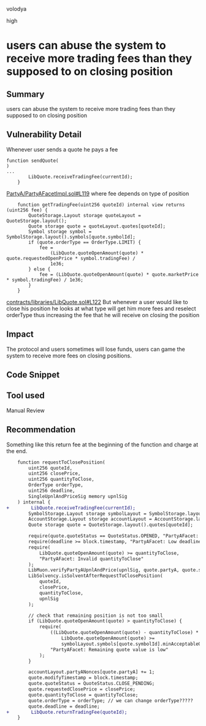 volodya

high

# users can abuse the system to receive more trading fees than they supposed to on closing position

## Summary
users can abuse the system to receive more trading fees than they supposed to on closing position
## Vulnerability Detail
Whenever user sends a quote he pays a fee
```solidity
function sendQuote(
)
...
        LibQuote.receiveTradingFee(currentId);
    }
```
[PartyA/PartyAFacetImpl.sol#L119](https://github.com/sherlock-audit/2023-06-symmetrical/blob/main/symmio-core/contracts/facets/PartyA/PartyAFacetImpl.sol#L119)
where fee depends on type of position
```solidity
    function getTradingFee(uint256 quoteId) internal view returns (uint256 fee) {
        QuoteStorage.Layout storage quoteLayout = QuoteStorage.layout();
        Quote storage quote = quoteLayout.quotes[quoteId];
        Symbol storage symbol = SymbolStorage.layout().symbols[quote.symbolId];
        if (quote.orderType == OrderType.LIMIT) {
            fee =
                (LibQuote.quoteOpenAmount(quote) * quote.requestedOpenPrice * symbol.tradingFee) /
                1e36;
        } else {
            fee = (LibQuote.quoteOpenAmount(quote) * quote.marketPrice * symbol.tradingFee) / 1e36;
        }
    }
```
[contracts/libraries/LibQuote.sol#L122](https://github.com/sherlock-audit/2023-06-symmetrical/blob/main/symmio-core/contracts/libraries/LibQuote.sol#L122)
But whenever a user would like to close his position he looks at what type will get him more fees and reselect orderType thus increasing the fee that he will receive on closing the position
## Impact
The protocol and users sometimes will lose funds,  users can game the system to receive more fees on closing positions.
## Code Snippet

## Tool used

Manual Review

## Recommendation
Something like this return fee at the beginning of the function and charge at the end.
```diff
    function requestToClosePosition(
        uint256 quoteId,
        uint256 closePrice,
        uint256 quantityToClose,
        OrderType orderType,
        uint256 deadline,
        SingleUpnlAndPriceSig memory upnlSig
    ) internal {
+        LibQuote.receiveTradingFee(currentId);
        SymbolStorage.Layout storage symbolLayout = SymbolStorage.layout();
        AccountStorage.Layout storage accountLayout = AccountStorage.layout();
        Quote storage quote = QuoteStorage.layout().quotes[quoteId];

        require(quote.quoteStatus == QuoteStatus.OPENED, "PartyAFacet: Invalid state");
        require(deadline >= block.timestamp, "PartyAFacet: Low deadline");
        require(
            LibQuote.quoteOpenAmount(quote) >= quantityToClose,
            "PartyAFacet: Invalid quantityToClose"
        );
        LibMuon.verifyPartyAUpnlAndPrice(upnlSig, quote.partyA, quote.symbolId);
        LibSolvency.isSolventAfterRequestToClosePosition(
            quoteId,
            closePrice,
            quantityToClose,
            upnlSig
        );

        // check that remaining position is not too small
        if (LibQuote.quoteOpenAmount(quote) > quantityToClose) {
            require(
                ((LibQuote.quoteOpenAmount(quote) - quantityToClose) * quote.lockedValues.total()) /
                    LibQuote.quoteOpenAmount(quote) >=
                    symbolLayout.symbols[quote.symbolId].minAcceptableQuoteValue,
                "PartyAFacet: Remaining quote value is low"
            );
        }

        accountLayout.partyANonces[quote.partyA] += 1;
        quote.modifyTimestamp = block.timestamp;
        quote.quoteStatus = QuoteStatus.CLOSE_PENDING;
        quote.requestedClosePrice = closePrice;
        quote.quantityToClose = quantityToClose;
        quote.orderType = orderType; // we can change orderType?????
        quote.deadline = deadline;
+        LibQuote.returnTradingFee(quoteId);
    }

```
